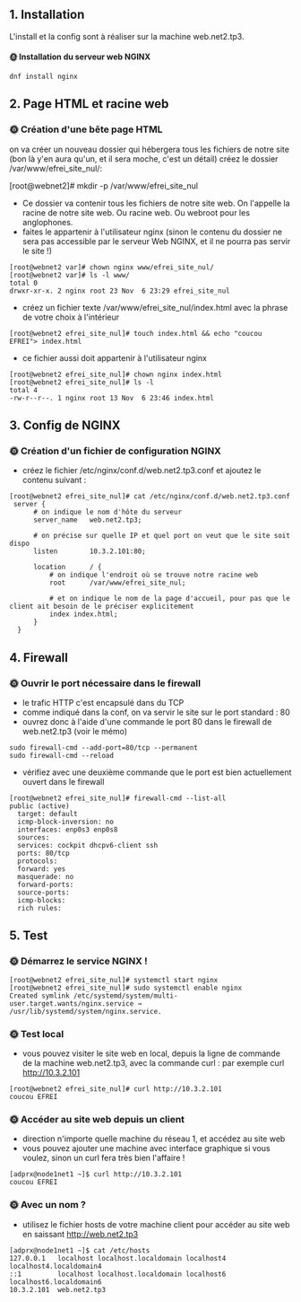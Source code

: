 ## 1. Installation

L'install et la config sont à réaliser sur la machine web.net2.tp3.

#### 🌞 Installation du serveur web NGINX
```
dnf install nginx
```

## 2. Page HTML et racine web

### 🌞 Création d'une bête page HTML

on va créer un nouveau dossier qui hébergera tous les fichiers de notre site (bon là y'en aura qu'un, et il sera moche, c'est un détail)
créez le dossier /var/www/efrei_site_nul/:

[root@webnet2]# mkdir -p /var/www/efrei_site_nul

- Ce dossier va contenir tous les fichiers de notre site web. On l'appelle la racine de notre site web. Ou racine web. Ou webroot pour les anglophones.
- faites le appartenir à l'utilisateur nginx (sinon le contenu du dossier ne sera pas accessible par le serveur Web NGINX, et il ne pourra pas servir le site !)
```
[root@webnet2 var]# chown nginx www/efrei_site_nul/
[root@webnet2 var]# ls -l www/
total 0
drwxr-xr-x. 2 nginx root 23 Nov  6 23:29 efrei_site_nul
```
- créez un fichier texte /var/www/efrei_site_nul/index.html avec la phrase de votre choix à l'intérieur
```
[root@webnet2 efrei_site_nul]# touch index.html && echo "coucou EFREI"> index.html
```
- ce fichier aussi doit appartenir à l'utilisateur nginx
```
[root@webnet2 efrei_site_nul]# chown nginx index.html
[root@webnet2 efrei_site_nul]# ls -l
total 4
-rw-r--r--. 1 nginx root 13 Nov  6 23:46 index.html
```

## 3. Config de NGINX

### 🌞 Création d'un fichier de configuration NGINX

- créez le fichier /etc/nginx/conf.d/web.net2.tp3.conf et ajoutez le contenu suivant :

```
[root@webnet2 efrei_site_nul]# cat /etc/nginx/conf.d/web.net2.tp3.conf
 server {
      # on indique le nom d'hôte du serveur
      server_name   web.net2.tp3;

      # on précise sur quelle IP et quel port on veut que le site soit dispo
      listen        10.3.2.101:80;

      location      / {
          # on indique l'endroit où se trouve notre racine web
          root      /var/www/efrei_site_nul;

          # et on indique le nom de la page d'accueil, pour pas que le client ait besoin de le préciser explicitement
          index index.html;
      }
  }
```
## 4. Firewall

### 🌞 Ouvrir le port nécessaire dans le firewall

- le trafic HTTP c'est encapsulé dans du TCP
- comme indiqué dans la conf, on va servir le site sur le port standard : 80
- ouvrez donc à l'aide d'une commande le port 80 dans le firewall de web.net2.tp3 (voir le mémo)

```
sudo firewall-cmd --add-port=80/tcp --permanent
sudo firewall-cmd --reload
```
- vérifiez avec une deuxième commande que le port est bien actuellement ouvert dans le firewall
```
[root@webnet2 efrei_site_nul]# firewall-cmd --list-all
public (active)
  target: default
  icmp-block-inversion: no
  interfaces: enp0s3 enp0s8
  sources:
  services: cockpit dhcpv6-client ssh
  ports: 80/tcp
  protocols:
  forward: yes
  masquerade: no
  forward-ports:
  source-ports:
  icmp-blocks:
  rich rules:
```

## 5. Test

### 🌞 Démarrez le service NGINX !

```
[root@webnet2 efrei_site_nul]# systemctl start nginx
[root@webnet2 efrei_site_nul]# sudo systemctl enable nginx
Created symlink /etc/systemd/system/multi-user.target.wants/nginx.service → /usr/lib/systemd/system/nginx.service.
```

### 🌞 Test local

- vous pouvez visiter le site web en local, depuis la ligne de commande de la machine web.net2.tp3, avec la commande curl : par exemple curl http://10.3.2.101

```
[root@webnet2 efrei_site_nul]# curl http://10.3.2.101
coucou EFREI
```

### 🌞 Accéder au site web depuis un client

- direction n'importe quelle machine du réseau 1, et accédez au site web
- vous pouvez ajouter une machine avec interface graphique si vous voulez, sinon un curl fera très bien l'affaire !

```
[adprx@node1net1 ~]$ curl http://10.3.2.101
coucou EFREI
```

### 🌞 Avec un nom ?

- utilisez le fichier hosts de votre machine client pour accéder au site web en saissant http://web.net2.tp3
```
[adprx@node1net1 ~]$ cat /etc/hosts
127.0.0.1   localhost localhost.localdomain localhost4 localhost4.localdomain4
::1         localhost localhost.localdomain localhost6 localhost6.localdomain6
10.3.2.101  web.net2.tp3
```
